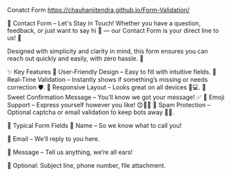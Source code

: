 Conatct Form https://chauhanjitendra.github.io/Form-Validation/

💌 Contact Form – Let's Stay in Touch!
Whether you have a question, feedback, or just want to say hi 👋 — our Contact Form is your direct line to us! 💖

Designed with simplicity and clarity in mind, this form ensures you can reach out quickly and easily, with zero hassle. 📨

✨ Key Features
🔹 User-Friendly Design – Easy to fill with intuitive fields.
🔹 Real-Time Validation – Instantly shows if something’s missing or needs correction 🛡️.
🔹 Responsive Layout – Looks great on all devices 📱💻.
🔹 Sweet Confirmation Message – You’ll know we got your message! ✅
🔹 Emoji Support – Express yourself however you like! 😊🎉💡
🔹 Spam Protection – Optional captcha or email validation to keep bots away 🤖❌.

🧁 Typical Form Fields
👤 Name – So we know what to call you!

📧 Email – We’ll reply to you here.

📝 Message – Tell us anything, we’re all ears!

📎 Optional: Subject line, phone number, file attachment.
